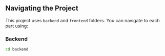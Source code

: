 ## Navigating the Project

This project uses `backend` and `frontend` folders. You can navigate to each part using:

### Backend
```bash
cd backend
